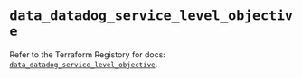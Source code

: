 # `data_datadog_service_level_objective`

Refer to the Terraform Registory for docs: [`data_datadog_service_level_objective`](https://registry.terraform.io/providers/datadog/datadog/3.32.0/docs/data-sources/service_level_objective).
